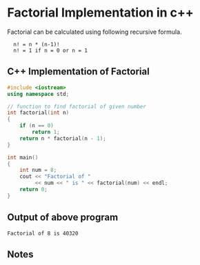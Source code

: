 # Factorial Implementation in c++

Factorial can be calculated using following recursive formula.

```
  n! = n * (n-1)!
  n! = 1 if n = 0 or n = 1
```

## C++ Implementation of Factorial

```c++
#include <iostream>
using namespace std;

// function to find factorial of given number
int factorial(int n)
{
    if (n == 0)
        return 1;
    return n * factorial(n - 1);
}

int main()
{
    int num = 8;
    cout << "Factorial of "
         << num << " is " << factorial(num) << endl;
    return 0;
}

```

## Output of above program

```
Factorial of 8 is 40320
```

## Notes
